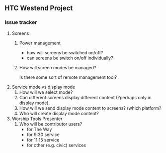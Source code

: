 ## HTC Westend Project
### Issue tracker
1. Screens
	1. Power management 
		* how will screens be switched on/off?
		* can screens be switch on/off individually?
	2. How will screen modes be managed? 
	
		Is there some sort of remote management tool?
2. Service mode vs display mode 
	1. How will we select mode?
	1. Can different screens display different content (?perhaps only in display mode).
	2. How will we send display mode content to screens? (which platform?
	3. Who will create display mode content?
2. Worship Tools Presenter
	1. Who will be contributor users?
		- for The Way
		- for 9:30 service
		- for 11:15 service
		- for other (e.g. civic) services